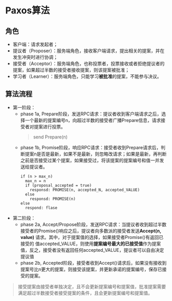 # Paxos算法

## 角色
- 客户端：请求发起者；
- 提议者（Proposer）：服务端角色，接收客户端请求，提出相关的提案，并在发生冲突时进行协调；
- 接受者（Acceptor）：服务端角色，也称投票者，投票接收或者拒绝提议者的提案，如果超过半数的接受者接收提案，则该提案被批准；
- 学习者（Learner）：服务端角色，只能学习**被批准**的提案，不能参与决议。

## 算法流程
- 第一阶段：
  - phase 1a, Prepare阶段，发送RPC请求：提议者收到客户端请求之后，选择一个最新的提案编号n，向超过半数的接受者广播Prepare信息，请求接受者对提案进行投票。
    > send Prepare(n)
  - phase 1b, Promise阶段，响应RPC请求：接受者收到Prepare请求后，判断提案n是否是最新，如果不是最新，则忽略改请求；如果是最新，再判断之前是否接受过某个提案，如果接受过，将该提案的提案编号和值一并发送给提议者。
    ```
    if (n > max_n)
      max_n = n
      if (proposal_accepted = true)
        responsd: PROMISE(n, accepted_N, accepted_VALUE)
      else
        responsd: PROMISE(n)
    else
      respond: flase
    ```
- 第二阶段：
  - phase 2a, Accept/Propose阶段，发送RPC请求：当提议者收到超过半数接受者的Promise()响应之后，提议者向多数派的接受者发送**Accept(n, value)** 请求。其中，对于提案值的选择，如果接受者Promise()有返回已接受的
值accepted_VALUE，则使用**提案编号最大的已接受值**作为提案值，反之，接受者没有返回任何accepted_VALUE，提议者可以自由决定提议值
  - phase 2b, Accepted阶段，接受者收到Accept()请求后，如果没有接收到提案号比n更大的提案，则接受该提案，并更新承诺的提案编号，保存已接受的提案。

> 接受提案由接受者单独决定，且不会更新提案编号和提案值，批准提案需要满足超过半数接受者接受提案的条件，且会更新提案编号和提案值。